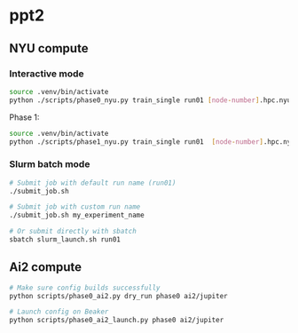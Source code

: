 # ppt2

## NYU compute

### Interactive mode
```bash
source .venv/bin/activate
python ./scripts/phase0_nyu.py train_single run01 [node-number].hpc.nyu.edu
```

Phase 1:
```bash
source .venv/bin/activate
python ./scripts/phase1_nyu.py train_single run01  [node-number].hpc.nyu.edu [checkpoint]
```


### Slurm batch mode
```bash
# Submit job with default run name (run01)
./submit_job.sh

# Submit job with custom run name
./submit_job.sh my_experiment_name

# Or submit directly with sbatch
sbatch slurm_launch.sh run01
```

## Ai2 compute

```bash
# Make sure config builds successfully
python scripts/phase0_ai2.py dry_run phase0 ai2/jupiter

# Launch config on Beaker
python scripts/phase0_ai2_launch.py phase0 ai2/jupiter
```
